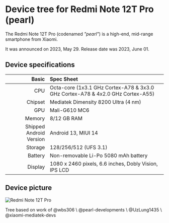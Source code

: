 # Device tree for Redmi Note 12T Pro (pearl)
The Redmi Note 12T Pro (codenamed _"pearl"_) is a high-end, mid-range smartphone from Xiaomi.

It was announced on 2023, May 29. Release date was 2023, June 01.

## Device specifications

Basic   | Spec Sheet
-------:|:-------------------------
CPU     | Octa-core (1x3.1 GHz Cortex-A78 & 3x3.0 GHz Cortex-A78 & 4x2.0 GHz Cortex-A55)
Chipset | Mediatek Dimensity 8200 Ultra (4 nm)
GPU     | Mali-G610 MC6
Memory  | 8/12 GB RAM
Shipped Android Version | Android 13, MIUI 14
Storage | 128/256/512 (UFS 3.1)
Battery | Non-removable Li-Po 5080 mAh battery
Display | 1080 x 2460 pixels, 6.6 inches, Dobly Vision, IPS LCD

## Device picture
![Redmi Note 12T Pro](https://cdn.dxomark.com/wp-content/uploads/medias/post-143658/Xiaomi-Redmi-Note-12-Pro-5G_featured-image-packshot-review-Recovered.jpg)

Tree based on work of @wbs306  \ @pearl-developments \ @UzLung1435 \ @xiaomi-mediatek-devs
